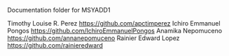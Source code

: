 Documentation folder for MSYADD1

Timothy Louise R. Perez https://github.com/apctimperez
Ichiro Emmanuel Pongos https://github.com/IchiroEmmanuelPongos
Anamika Nepomuceno https://github.com/annanepomuceno
Rainier Edward Lopez https://github.com/rainieredward
